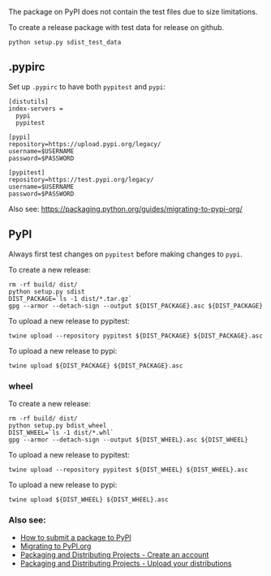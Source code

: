 The package on PyPI does not contain the test files due to size limitations.

To create a release package with test data for release on github.
```
python setup.py sdist_test_data
```

## .pypirc

Set up `.pypirc` to have both `pypitest` and `pypi`:
```
[distutils]
index-servers =
  pypi
  pypitest

[pypi]
repository=https://upload.pypi.org/legacy/
username=$USERNAME
password=$PASSWORD

[pypitest]
repository=https://test.pypi.org/legacy/
username=$USERNAME
password=$PASSWORD
```

Also see: https://packaging.python.org/guides/migrating-to-pypi-org/

## PyPI

Always first test changes on `pypitest` before making changes to `pypi`.

To create a new release:
```
rm -rf build/ dist/
python setup.py sdist
DIST_PACKAGE=`ls -1 dist/*.tar.gz`
gpg --armor --detach-sign --output ${DIST_PACKAGE}.asc ${DIST_PACKAGE}
```

To upload a new release to pypitest:
```
twine upload --repository pypitest ${DIST_PACKAGE} ${DIST_PACKAGE}.asc
```

To upload a new release to pypi:
```
twine upload ${DIST_PACKAGE} ${DIST_PACKAGE}.asc
```

### wheel

To create a new release:
```
rm -rf build/ dist/
python setup.py bdist_wheel
DIST_WHEEL=`ls -1 dist/*.whl`
gpg --armor --detach-sign --output ${DIST_WHEEL}.asc ${DIST_WHEEL}
```

To upload a new release to pypitest:
```
twine upload --repository pypitest ${DIST_WHEEL} ${DIST_WHEEL}.asc
```

To upload a new release to pypi:
```
twine upload ${DIST_WHEEL} ${DIST_WHEEL}.asc
```

### Also see:

* [How to submit a package to PyPI](http://peterdowns.com/posts/first-time-with-pypi.html)
* [Migrating to PyPI.org](https://packaging.python.org/guides/migrating-to-pypi-org)
* [Packaging and Distributing Projects - Create an account](https://packaging.python.org/tutorials/distributing-packages/#create-an-account)
* [Packaging and Distributing Projects - Upload your distributions](https://packaging.python.org/tutorials/distributing-packages/#upload-your-distributions)

